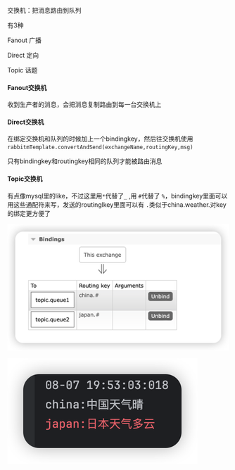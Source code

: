 交换机：把消息路由到队列

有3种

Fanout 广播

Direct 定向

Topic 话题

#### Fanout交换机

收到生产者的消息，会把消息复制路由到每一台交换机上

#### Direct交换机

在绑定交换机和队列的时候加上一个bindingkey，然后往交换机使用 `rabbitmTemplate.convertAndSend(exchangeName,routingKey,msg)`

只有bindingkey和routingkey相同的队列才能被路由消息

#### Topic交换机

有点像mysql里的like，不过这里用`*`代替了`_` ,用 `#`代替了 `%`，bindingkey里面可以用这些通配符来写，发送的routinglkey里面可以有 `.`类似于china.weather.对key的绑定更方便了

![image-20240807195018396](交换机"们".assets/image-20240807195018396.png)

![image-20240807195435713](交换机"们".assets/image-20240807195435713.png)